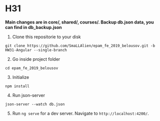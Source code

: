 # H31

**Main changes are in core/, shared/, courses/. Backup db.json data, you can find in  db_backup.json**


1. Clone this repositorie to your disk
```
git clone https://github.com/SmaLLAlien/epam_fe_2019_belousov.git -b HW31-Angular --single-branch
```
2. Go inside project folder
```
cd epam_fe_2019_belousov
```
3. Initialize
```
npm install
```
4. Run json-server
```
json-server --watch db.json
```
5. Run `ng serve` for a dev server. Navigate to `http://localhost:4200/`.
